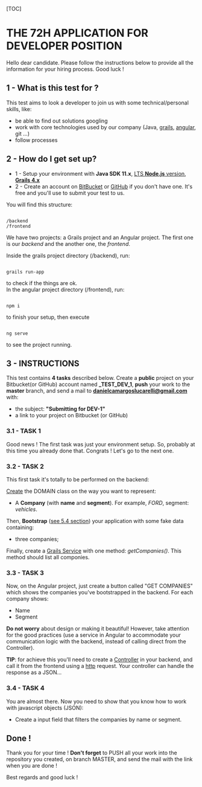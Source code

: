 [TOC]

# THE 72H APPLICATION FOR DEVELOPER POSITION #

Hello dear candidate. Please follow the instructions below to provide all the information for your hiring process. Good luck !  

## **1 -  What is this test for ?** ##

This test aims to look a developer to join us with some technical/personal skills, like: 
 
*  be able to find out solutions googling     
*  work with core technologies used by our company (Java, [grails](https://docs.grails.org/4.0.1/guide/index.html), [angular](https://angular.io/), git ...)   
*  follow processes   

## **2 -  How do I get set up?** ##

*  1 - Setup your environment with **Java SDK 11.x**, [LTS **Node.js** version](https://nodejs.org/en/download/), **[Grails 4.x](https://grails.org/download.html)**   
*  2 - Create an account on [BitBucket](https://bitbucket.org/) or [GitHub](https://github.com/) if you don't have one. It's free and you'll use to submit your test to us.
 
  
You will find this structure:


```

/backend  
/frontend  
```
We have two projects: a Grails project and an Angular project. The first one is our *backend* and the another one, the *frontend*.

Inside the grails project directory (/backend), run:

```

grails run-app
```
to check if the things are ok.  
In the angular project directory (/frontend), run:

```

npm i
```
to finish your setup, then execute

```

ng serve
```
 to see the project running.


## **3 - INSTRUCTIONS** ##

This test contains **4 tasks** described below. Create a **public** project on your Bitbucket(or GitHub) account named **<your name>_TEST_DEV_1**, **push** your work to the **master** branch, and send a mail to **danielcamargoslucarelli@gmail.com** with:

*  the subject: **"Submitting for DEV-1"**
*  a link to your project on Bitbucket (or GitHub)

### **3.1 - TASK 1** ###

Good news ! The first task was just your environment setup. So, probably at this time you already done that. Congrats ! Let's go to the next one.

### **3.2 - TASK 2** ###

This first task it's totally to be performed on the backend:

[Create](https://docs.grails.org/4.0.1/ref/Command%20Line/create-domain-class.html) the DOMAIN class on the way you want to represent:  

*  A **Company** (with **name** and **segment**). For example, *FORD*, segment: *vehicles*.

Then, **Bootstrap** ([see 5.4 section](https://guides.grails.org/creating-your-first-grails-app/guide/index.html)) your application with some fake data containing:  

*  three companies;  

Finally, create a [Grails Service](https://docs.grails.org/4.0.1/ref/Command%20Line/create-service.html) with one method: *getCompanies()*. This method should list all componies.


### **3.3 - TASK 3** ###

Now, on the Angular project, just create a button called "GET COMPANIES" which shows the companies you've bootstrapped in the backend. For each company shows:  

*  Name
*  Segment

**Do not worry** about design or making it beautiful! However, take attention for the good practices (use a service in Angular to accommodate your communication logic with the backend, instead of calling direct from the Controller).

**TIP**: for achieve this you'll need to create a [Controller](https://docs.grails.org/4.0.1/guide/theWebLayer.html#controllers) in your backend, and call it from the frontend using a [http](https://angular.io/guide/http) request. Your controller can handle the response as a JSON...

### **3.4 - TASK 4** ###

You are almost there. Now you need to show that you know how to work with javascript objects (JSON):

* Create a input field that filters the companies by name or segment.


## **Done !** ##
Thank you for your time !
**Don't forget** to PUSH all your work into the repository you created, on branch MASTER, and send the mail with the link when you are done !

Best regards and good luck !